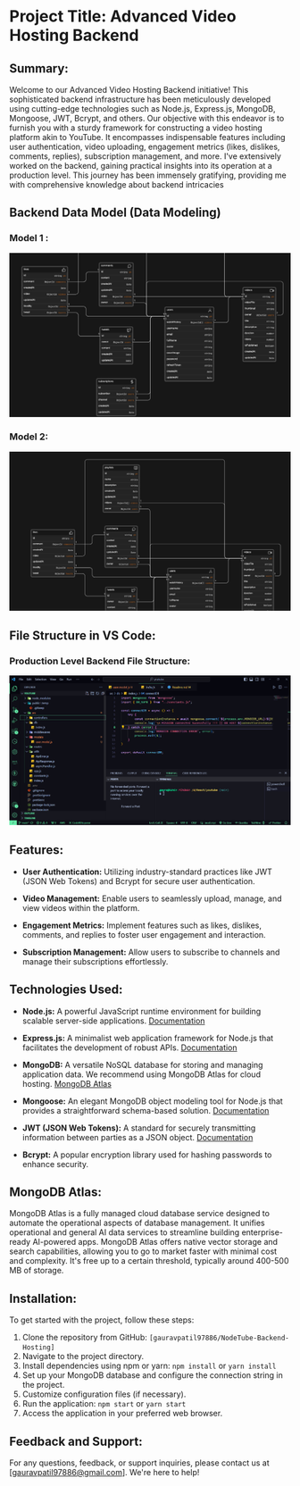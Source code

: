 # Project Title: Advanced Video Hosting Backend

## Summary:

Welcome to our Advanced Video Hosting Backend initiative! This sophisticated backend infrastructure has been meticulously developed using cutting-edge technologies such as Node.js, Express.js, MongoDB, Mongoose, JWT, Bcrypt, and others. Our objective with this endeavor is to furnish you with a sturdy framework for constructing a video hosting platform akin to YouTube. It encompasses indispensable features including user authentication, video uploading, engagement metrics (likes, dislikes, comments, replies), subscription management, and more. I've extensively worked on the backend, gaining practical insights into its operation at a production level. This journey has been immensely gratifying, providing me with comprehensive knowledge about backend intricacies

## Backend Data Model (Data Modeling)

### Model 1 :
![Model 1](https://github.com/gauravpatil97886/NodeTube-Backend-Hosting/blob/main/public/temp/model1.png)

### Model 2:
![Model 2](https://github.com/gauravpatil97886/NodeTube-Backend-Hosting/blob/main/public/temp/model2.png)

## File Structure in VS Code:

### Production Level Backend File Structure:
![File Structure](https://github.com/gauravpatil97886/NodeTube-Backend-Hosting/blob/main/public/temp/vs%20code%20professional%20file%20structure.png)


## Features:

- **User Authentication:** Utilizing industry-standard practices like JWT (JSON Web Tokens) and Bcrypt for secure user authentication.
  
- **Video Management:** Enable users to seamlessly upload, manage, and view videos within the platform.
  
- **Engagement Metrics:** Implement features such as likes, dislikes, comments, and replies to foster user engagement and interaction.
  
- **Subscription Management:** Allow users to subscribe to channels and manage their subscriptions effortlessly.

## Technologies Used:

- **Node.js:** A powerful JavaScript runtime environment for building scalable server-side applications. [Documentation](https://nodejs.org/)
  
- **Express.js:** A minimalist web application framework for Node.js that facilitates the development of robust APIs. [Documentation](https://expressjs.com/)
  
- **MongoDB:** A versatile NoSQL database for storing and managing application data. We recommend using MongoDB Atlas for cloud hosting. [MongoDB Atlas](https://www.mongodb.com/cloud/atlas/register)
  
- **Mongoose:** An elegant MongoDB object modeling tool for Node.js that provides a straightforward schema-based solution. [Documentation](https://mongoosejs.com/)
  
- **JWT (JSON Web Tokens):** A standard for securely transmitting information between parties as a JSON object. [Documentation](https://jwt.io/)
  
- **Bcrypt:** A popular encryption library used for hashing passwords to enhance security.

## MongoDB Atlas:

MongoDB Atlas is a fully managed cloud database service designed to automate the operational aspects of database management. It unifies operational and general AI data services to streamline building enterprise-ready AI-powered apps. MongoDB Atlas offers native vector storage and search capabilities, allowing you to go to market faster with minimal cost and complexity. It's free up to a certain threshold, typically around 400-500 MB of storage.

## Installation:

To get started with the project, follow these steps:

1. Clone the repository from GitHub: `[gauravpatil97886/NodeTube-Backend-Hosting]`
2. Navigate to the project directory.
3. Install dependencies using npm or yarn: `npm install` or `yarn install`
4. Set up your MongoDB database and configure the connection string in the project.
5. Customize configuration files (if necessary).
6. Run the application: `npm start` or `yarn start`
7. Access the application in your preferred web browser.


## Feedback and Support:

For any questions, feedback, or support inquiries, please contact us at [gauravpatil97886@gmail.com]. We're here to help!
